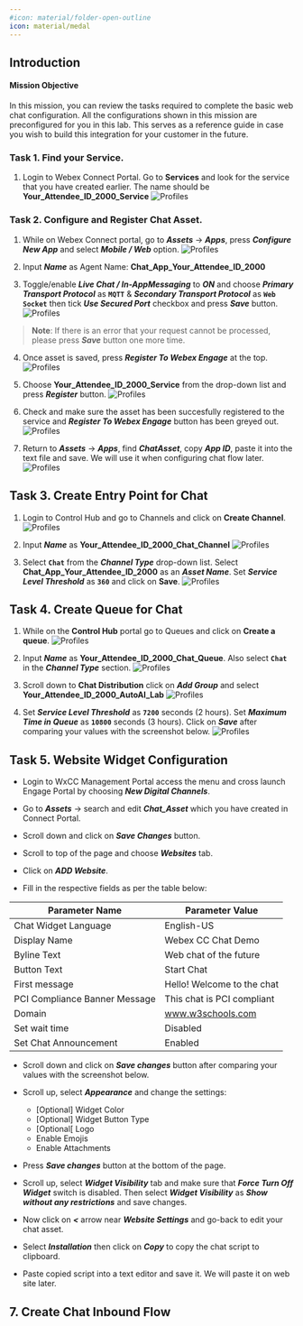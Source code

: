 ```yaml
---
#icon: material/folder-open-outline
icon: material/medal
---
```

## Introduction

#### Mission Objective

In this mission, you can review the tasks required to complete the basic web chat configuration. All the configurations shown in this mission are preconfigured for you in this lab. This serves as a reference guide in case you wish to build this integration for your customer in the future.


### Task 1. Find your Service.
1. Login to Webex Connect Portal.
Go to **Services** and look for the service that you have created earlier. The name should be **<span class="attendee-id-container"><span class="attendee-id-placeholder" data-suffix="_2000_Service">Your_Attendee_ID</span>_2000_Service<span   class="copy" title="Click to copy!"></span></span>**
   ![Profiles](../graphics/Lab1_AI_Agent/4.1.png)

### Task 2. Configure and Register Chat Asset.

1. While on Webex Connect portal, go to ***Assets*** -> ***Apps***, press ***Configure New App*** and select ***Mobile / Web*** option.
   ![Profiles](../graphics/Lab1_AI_Agent/4.2.png)


2.  Input ***Name*** as Agent Name: **Chat_App_<span class="attendee-id-placeholder">Your_Attendee_ID</span>_2000**

3.  Toggle/enable ***Live Chat / In-AppMessaging*** to ***ON*** and choose ***Primary Transport Protocol*** as **`MQTT`** & ***Secondary Transport Protocol*** as **`Web Socket`** then tick ***Use Secured Port*** checkbox and press ***Save*** button.
   ![Profiles](../graphics/Lab1_AI_Agent/4.3.png)
>**Note**: If there is an error that your request cannot be processed, please press ***Save*** button one more time.



4.  Once asset is saved, press ***Register To Webex Engage*** at the top. 
   ![Profiles](../graphics/Lab1_AI_Agent/4.4.png)

5. Choose **<span class="attendee-id-placeholder">Your_Attendee_ID</span>_2000_Service** from the drop-down list and press ***Register*** button.
   ![Profiles](../graphics/Lab1_AI_Agent/4.5.png)

6.  Check and make sure the asset has been succesfully registered to the service and  ***Register To Webex Engage*** button has been greyed out.
   ![Profiles](../graphics/Lab1_AI_Agent/4.6.png)


7.  Return to ***Assets*** -> ***Apps***, find ***ChatAsset***, copy ***App ID***, paste it into the text file and save. We will use it when configuring chat flow later.
   ![Profiles](../graphics/Lab1_AI_Agent/4.7.png)


## Task 3. Create Entry Point for Chat

1. Login to Control Hub and go to Channels and click on **Create Channel**.
   ![Profiles](../graphics/Lab1_AI_Agent/4.8.png)


2.  Input ***Name*** as **<span class="attendee-id-container"><span class="attendee-id-placeholder" data-suffix="_2000_Chat_Channel">Your_Attendee_ID</span>_2000_Chat_Channel<span   class="copy" title="Click to copy!"></span></span>**
   ![Profiles](../graphics/Lab1_AI_Agent/4.9.png)

3. Select **`Chat`** from the ***Channel Type*** drop-down list. Select **Chat_App_<span class="attendee-id-placeholder">Your_Attendee_ID</span>_2000** as an ***Asset Name***. Set ***Service Level Threshold*** as **`360`** and click on **Save**.
   ![Profiles](../graphics/Lab1_AI_Agent/4.10.png)




## Task 4. Create Queue for Chat

1.  While on the **Control Hub** portal go to Queues and click on **Create a queue**.
   ![Profiles](../graphics/Lab1_AI_Agent/4.11.png)



2. Input ***Name*** as **<span class="attendee-id-container"><span class="attendee-id-placeholder" data-suffix="_2000_Chat_Queue">Your_Attendee_ID</span>_2000_Chat_Queue<span   class="copy" title="Click to copy!"></span></span>**. Also select **`Chat`** in the ***Channel Type*** section.
   ![Profiles](../graphics/Lab1_AI_Agent/4.12.png)

3. Scroll down to **Chat Distribution** click on ***Add Group*** and select **<span class="attendee-id-container"><span class="attendee-id-placeholder" data-suffix="_2000_Team">Your_Attendee_ID</span>_2000_AutoAI_Lab<span   class="copy" title="Click to copy!"></span></span>**
   ![Profiles](../graphics/Lab1_AI_Agent/4.13.gif)

4. Set ***Service Level Threshold*** as **`7200`** seconds (2 hours). Set ***Maximum Time in Queue*** as **`10800`** seconds (3 hours). Click on ***Save*** after comparing your values with the screenshot below.
   ![Profiles](../graphics/Lab1_AI_Agent/4.14.png)


## Task 5. Website Widget Configuration

-  Login to WxCC Management Portal access the menu and cross launch Engage Portal by choosing ***New Digital Channels***.



-  Go to ***Assets*** -> search and edit ***Chat_Asset*** which you have created in Connect Portal.



-  Scroll down and click on ***Save Changes*** button.
-  Scroll to top of the page and choose ***Websites*** tab.
-  Click on ***ADD Website***.



-  Fill in the respective fields as per the table below:

| **Parameter Name**                | **Parameter Value**            |
| ----------------------------- | -------------------------- |
| Chat Widget Language          | English-US                 |
| Display Name                  | Webex CC Chat Demo         |
| Byline Text                   | Web chat of the future     |
| Button Text                   | Start Chat                 |
| First message                 | Hello! Welcome to the chat |
| PCI Compliance Banner Message | This chat is PCI compliant |
| Domain                        | www.w3schools.com          |
| Set wait time                 | Disabled                   |
| Set Chat Announcement         | Enabled                    | 

-  Scroll down and click on ***Save changes*** button after comparing your values with the screenshot below.


-  Scroll up, select ***Appearance*** and change the settings:
	- \[Optional\] Widget Color
	- \[Optional\] Widget Button Type
	- \[Optional\[ Logo
	- Enable Emojis
	- Enable Attachments
-  Press ***Save changes*** button at the bottom of the page.


 
-  Scroll up, select ***Widget Visibility*** tab and make sure that ***Force Turn Off Widget*** switch is disabled.  Then select ***Widget Visibility*** as ***Show without any restrictions*** and save changes.



-  Now click on ***<*** arrow near ***Website Settings*** and go-back to edit your chat asset.



- Select ***Installation*** then click on ***Copy*** to copy the chat script to clipboard.




 
-  Paste copied script into a text editor and save it. We will paste it on web site later.

## 7. Create Chat Inbound Flow
